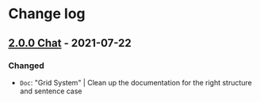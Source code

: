 # Change log

## [2.0.0 Chat](https://github.com/cake-hub/lidl-chat-sketch/tree/v2.0.0) - 2021-07-22

### Changed

* `Doc`: "Grid System" | Clean up the documentation for the right structure and sentence case
